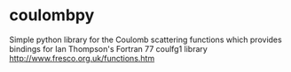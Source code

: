 # coulombpy
Simple python library for the Coulomb scattering functions which provides bindings for Ian Thompson's Fortran 77 coulfg1 library http://www.fresco.org.uk/functions.htm
